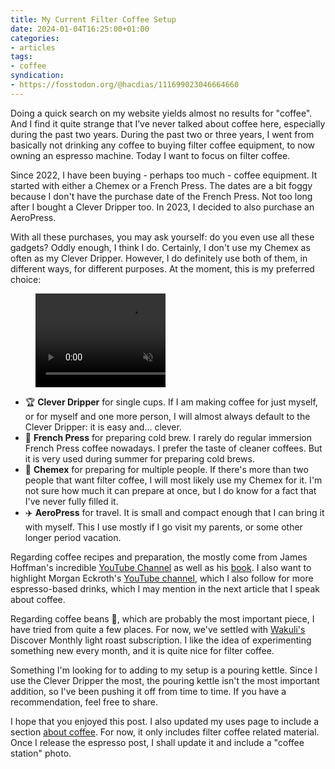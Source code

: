 ```yaml
---
title: My Current Filter Coffee Setup
date: 2024-01-04T16:25:00+01:00
categories:
- articles
tags:
- coffee
syndication:
- https://fosstodon.org/@hacdias/111699023046664660
---
```


Doing a quick search on my website yields almost no results for "coffee". And I find it quite strange that I’ve never talked about coffee here, especially during the past two years. During the past two or three years, I went from basically not drinking any coffee to buying filter coffee equipment, to now owning an espresso machine. Today I want to focus on filter coffee.

<!--more-->

Since 2022, I have been buying - perhaps too much - coffee equipment. It started with either a Chemex or a French Press. The dates are a bit foggy because I don't have the purchase date of the French Press. Not too long after I bought a Clever Dripper too. In 2023, I decided to also purchase an AeroPress.

With all these purchases, you may ask yourself: do you even use all these gadgets? Oddly enough, I think I do. Certainly, I don't use my Chemex as often as my Clever Dripper. However, I do definitely use both of them, in different ways, for different purposes. At the moment, this is my preferred choice:

<figure class='right br' style='max-width: 13rem; overflow: hidden' alt='Clever Dripper Preparation Timelapse'>
  <video autoplay muted loop controls>
    <source src="https://cdn.hacdias.com/media/2024-01-clever-dripper.mp4" type="video/mp4">
  </video>
</figure>

- 🏆 **Clever Dripper** for single cups. If I am making coffee for just myself, or for myself and one more person, I will almost always default to the Clever Dripper: it is easy and... clever.
- 🧊 **French Press** for preparing cold brew. I rarely do regular immersion French Press coffee nowadays. I prefer the taste of cleaner coffees. But it is very used during summer for preparing cold brews.
- 👥 **Chemex** for preparing for multiple people. If there's more than two people that want filter coffee, I will most likely use my Chemex for it. I'm not sure how much it can prepare at once, but I do know for a fact that I've never fully filled it.
- ✈️ **AeroPress** for travel. It is small and compact enough that I can bring it with myself. This I use mostly if I go visit my parents, or some other longer period vacation.

Regarding coffee recipes and preparation, the mostly come from James Hoffman's incredible [YouTube Channel](https://www.youtube.com/channel/UCMb0O2CdPBNi-QqPk5T3gsQ) as well as his [book](https://tenshundredsthousands.com/collections/books/products/how-to-make-the-best-coffee-at-home). I also want to highlight Morgan Eckroth's [YouTube channel](https://www.youtube.com/@morgandrinkscoffee), which I also follow for more espresso-based drinks, which I may mention in the next article that I speak about coffee.

Regarding coffee beans 🫘, which are probably the most important piece, I have tried from quite a few places. For now, we've settled with [Wakuli's](https://www.wakuli.com/) Discover Monthly light roast subscription. I like the idea of experimenting something new every month, and it is quite nice for filter coffee.

Something I'm looking for to adding to my setup is a pouring kettle. Since I use the Clever Dripper the most, the pouring kettle isn't the most important addition, so I've been pushing it off from time to time. If you have a recommendation, feel free to share.

I hope that you enjoyed this post. I also updated my uses page to include a section [about coffee](/uses/#coffee). For now, it only includes filter coffee related material. Once I release the espresso post, I shall update it and include a "coffee station" photo.

